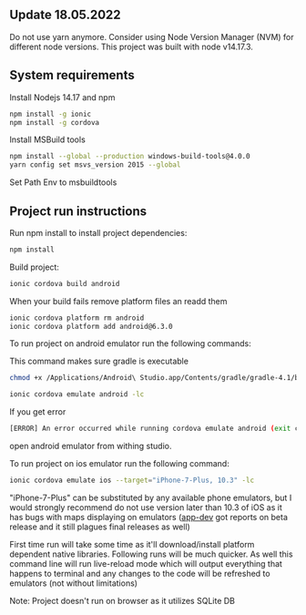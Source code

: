 ## Update 18.05.2022
Do not use yarn anymore. Consider using Node Version Manager (NVM)
for different node versions. This project was built with node v14.17.3.

## System requirements
Install Nodejs 14.17 and npm
```bash
npm install -g ionic
npm install -g cordova
```

Install MSBuild tools

```bash
npm install --global --production windows-build-tools@4.0.0
yarn config set msvs_version 2015 --global
```
Set Path Env to msbuildtools

## Project run instructions

Run npm install to install project dependencies:

```bash
npm install
```

Build project:

```bash
ionic cordova build android
```

When your build fails remove platform files an readd them

```bash
ionic cordova platform rm android
ionic cordova platform add android@6.3.0
```

To run project on android emulator run the following commands:

This command makes sure gradle is executable
```bash
chmod +x /Applications/Android\ Studio.app/Contents/gradle/gradle-4.1/bin/gradle
```
```bash
ionic cordova emulate android -lc
```
If you get error
```bash
[ERROR] An error occurred while running cordova emulate android (exit code 1).
```
open android emulator from withing studio.


To run project on ios emulator run the following command:
```bash
ionic cordova emulate ios --target="iPhone-7-Plus, 10.3" -lc
```

"iPhone-7-Plus" can be substituted by any available phone emulators, but I would strongly recommend do not use version later than 10.3 of iOS as it has bugs with maps displaying on emulators ([app-dev](https://forums.developer.apple.com/thread/83570?tstart=0) got reports on beta release and it still plagues final releases as well)

First time run will take some time as it'll download/install platform dependent native libraries. Following runs will be much quicker. As well this command line will run live-reload mode which will output everything that happens to terminal and any changes to the code will be refreshed to emulators (not without limitations)

Note: Project doesn't run on browser as it utilizes SQLite DB
